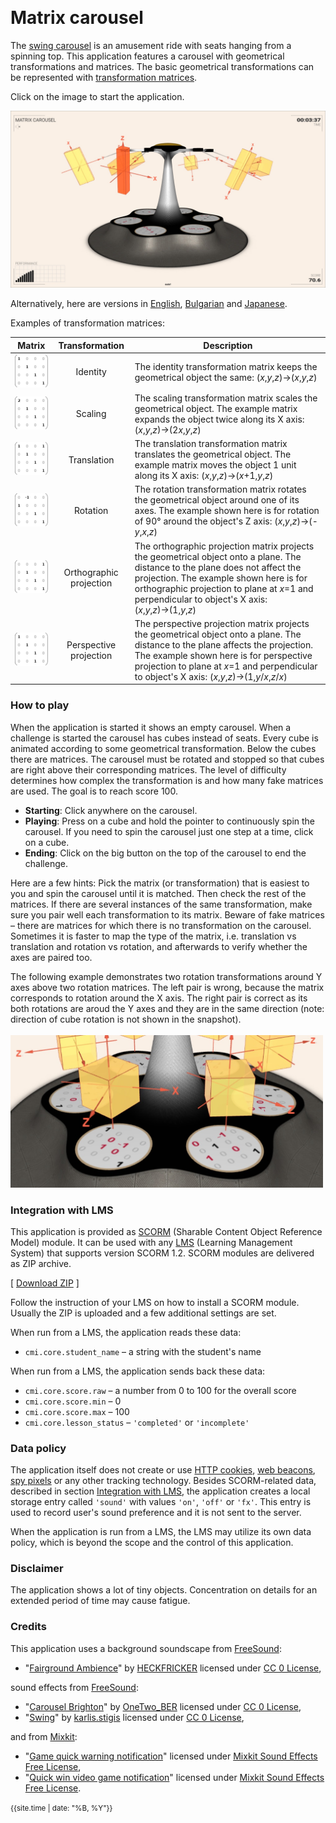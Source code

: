 &nbsp;
# Matrix carousel

The [swing carousel](https://en.wikipedia.org/wiki/Swing_ride) is an amusement ride with seats hanging from a spinning top. This application features a carousel with geometrical transformations and matrices. The basic geometrical transformations can be represented with [transformation matrices](https://en.wikipedia.org/wiki/Transformation_matrix). 

Click on the image to start the application.

[<img src="docs/snapshot.jpg">](matrix-carousel.html)

Alternatively, here are versions in [English](matrix-carousel.html?lang=en), [Bulgarian](matrix-carousel.html?lang=bg) and [Japanese](matrix-carousel.html?lang=jp).

Examples of transformation matrices:

| Matrix  | Transformation | Description |
| ------- | :------------: | ----------- |
| <img src="docs/identity.png"> | Identity | The identity transformation matrix keeps the geometrical object the same: (*x*,*y*,*z*)→(*x*,*y*,*z*) |
| <img src="docs/scaling.png"> | Scaling | The scaling transformation matrix scales the geometrical object. The example matrix expands the object twice along its X axis: (*x*,*y*,*z*)→(2*x*,*y*,*z*) |
| <img src="docs/translation.png"> | Translation | The translation transformation matrix translates the geometrical object. The example matrix moves the object 1 unit along its X axis: (*x*,*y*,*z*)→(*x*+1,*y*,*z*) |
| <img src="docs/rotation.png"> | Rotation | The rotation transformation matrix rotates the geometrical object around one of its axes. The example shown here is for rotation of 90&deg; around the object's Z axis: (*x*,*y*,*z*)→(-*y*,*x*,*z*) |
| <img src="docs/orthographic.png"> | Orthographic projection | The orthographic projection matrix projects the geometrical object onto a plane. The distance to the plane does not affect the projection. The example shown here is for orthographic projection to plane at *x*=1 and perpendicular to object's X axis: (*x*,*y*,*z*)→(1,*y*,*z*) |
| <img src="docs/perspective.png"> | Perspective projection | The perspective projection matrix projects the geometrical object onto a plane. The distance to the plane affects the projection. The example shown here is for perspective projection to plane at *x*=1 and perpendicular to object's X axis: (*x*,*y*,*z*)→(1,*y*/*x*,*z*/*x*) |


### How to play

When the application is started it shows an empty carousel. When a challenge is started the carousel has cubes instead of seats. Every cube is animated according to some geometrical transformation. Below the cubes there are matrices. The carousel must be rotated and stopped so that cubes are right above their corresponding matrices. The level of difficulty determines how complex the transformation is and how many fake matrices are used. The goal is to reach score 100. 

- **Starting**: Click anywhere on the carousel.
- **Playing**:  Press on a cube and hold the pointer to continuously spin the carousel. If you need to spin the carousel just one step at a time, click on a cube. 
- **Ending**: Click on the big button on the top of the carousel to end the challenge.

Here are a few hints: Pick the matrix (or transformation) that is easiest to you and spin the carousel until it is matched. Then check the rest of the matrices. If there are several instances of the same transformation, make sure you pair well each transformation to its matrix. Beware of fake matrices &ndash; there are matrices for which there is no transformation on the carousel. Sometimes it is faster to map the type of the matrix, i.e. translation vs translation and rotation vs rotation, and afterwards to verify whether the axes are paired too.

The following example demonstrates two rotation transformations around Y axes above two rotation matrices. The left pair is wrong, because the matrix corresponds to rotation around the X axis. The right pair is correct as its both rotations are aroud the Y axes and they are in the same direction (note: direction of cube rotation is not shown in the snapshot).
<br>
<br>
<img src="docs/example.jpg" width="500">



### Integration with LMS

This application is provided as [SCORM](https://scorm.com/scorm-explained/one-minute-scorm-overview/) (Sharable Content Object Reference Model) module. It can be used with any [LMS](https://en.wikipedia.org/wiki/Learning_management_system) (Learning Management System) that supports version SCORM 1.2. SCORM modules are delivered as ZIP archive.

[ [Download ZIP](../../bin/matrix-carousel.zip) ]

Follow the instruction of your LMS on how to install a SCORM module. Usually the ZIP is uploaded and a few additional settings are set.

When run from a LMS, the application reads these data:
- `cmi.core.student_name` &ndash; a string with the student's name

When run from a LMS, the application sends back these data:

- `cmi.core.score.raw` &ndash; a number from 0 to 100 for the overall score
- `cmi.core.score.min` &ndash; 0
- `cmi.core.score.max` &ndash; 100
- `cmi.core.lesson_status` &ndash; `'completed'` or `'incomplete'`

### Data policy

The application itself does not create or use [HTTP cookies](https://developer.mozilla.org/en-US/docs/Web/HTTP/Cookies), [web beacons](https://en.wikipedia.org/wiki/Web_beacon), [spy pixels](https://en.wikipedia.org/wiki/Spy_pixel) or any other tracking technology. Besides SCORM-related data, described in section [Integration with LMS](#integration-with-lms), the application creates a local storage entry called `'sound'` with values `'on'`, `'off'` or `'fx'`. This entry is used to record user's sound preference and it is not sent to the server.

When the application is run from a LMS, the LMS may utilize its own data policy, which is beyond the scope and the control of this application.

### Disclaimer

The application shows a lot of tiny objects. Concentration on details for an extended period of time may cause fatigue.

### Credits

This application uses a background soundscape from [FreeSound](https://freesound.org):

- "[Fairground Ambience](https://freesound.org/people/HECKFRICKER/sounds/635159/)" by [HECKFRICKER](https://freesound.org/people/HECKFRICKER/) licensed under [CC 0 License](http://creativecommons.org/publicdomain/zero/1.0/),

sound effects from [FreeSound](https://freesound.org):

- "[Carousel Brighton](https://freesound.org/people/OneTwo_BER/sounds/474195/)" by [OneTwo_BER](https://freesound.org/people/OneTwo_BER/) licensed under [CC 0 License](http://creativecommons.org/publicdomain/zero/1.0/),
- "[Swing](https://freesound.org/people/karlis.stigis/sounds/168640/)" by [karlis.stigis](https://freesound.org/people/karlis.stigis/) licensed under [CC 0 License](http://creativecommons.org/publicdomain/zero/1.0/),

and from [Mixkit](https://mixkit.co/):

- "[Game quick warning notification](https://mixkit.co/free-sound-effects/click/)" licensed under [Mixkit Sound Effects Free License](https://mixkit.co/license/#sfxFree),
- "[Quick win video game notification](https://mixkit.co/free-sound-effects/click/)" licensed under [Mixkit Sound Effects Free License](https://mixkit.co/license/#sfxFree).


	
<small>{{site.time | date: "%B, %Y"}}</small>